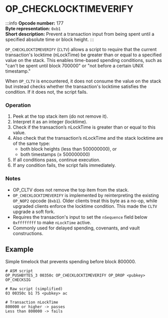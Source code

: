 # OP_CHECKLOCKTIMEVERIFY

:::info
**Opcode number:** 177  
**Byte representation:** `0xb1`  
**Short description:** Prevent a transaction input from being spent until a specified absolute time or block height.
:::

`OP_CHECKLOCKTIMEVERIFY` (`CLTV`) allows a script to require that the current transaction's locktime (nLockTime) be greater than or equal to a specified value on the stack. This enables time-based spending conditions, such as "can't be spent until block 700000" or "not before a certain UNIX timestamp."

When `OP_CLTV` is encountered, it does not consume the value on the stack but instead checks whether the transaction's locktime satisfies the condition. If it does not, the script fails.

### Operation

1. Peek at the top stack item (do not remove it).
2. Interpret it as an integer (locktime).
3. Check if the transaction’s nLockTime is greater than or equal to this value.
4. Also check that the transaction’s nLockTime and the stack locktime are of the same type:
    - both block heights (less than 500000000), or
    - both timestamps (≥ 500000000)
5. If all conditions pass, continue execution.
6. If any condition fails, the script fails immediately.

### Notes

- OP_CLTV does not remove the top item from the stack.
- `OP_CHECKLOCKTIMEVERIFY` is implemented by reinterpreting the existing `OP_NOP2` opcode (`0xb1`). Older clients treat this byte as a no-op, while upgraded clients enforce the locktime condition. This made the `CLTV` upgrade a soft fork.
- Requires the transaction's input to set the `nSequence` field below `0xffffffff` to make `nLockTime` active.
- Commonly used for delayed spending, covenants, and vault constructions.

## Example

Simple timelock that prevents spending before block 800000.

```shell
# ASM script
OP_PUSHBYTES_3 00350c OP_CHECKLOCKTIMEVERIFY OP_DROP <pubkey> OP_CHECKSIG

# Raw script (simplified)
03 00350c b1 75 <pubkey> ac

# Transaction nLockTime
800000 or higher -> passes  
Less than 800000 -> fails
```
